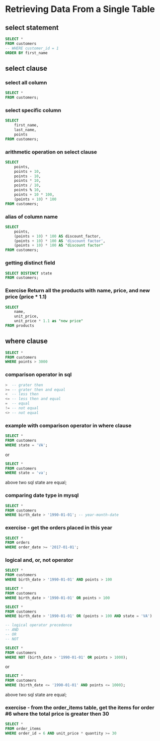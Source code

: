 # Retrieving Data From a Single Table

## select statement

```sql
SELECT *
FROM customers
-- WHERE customer_id = 1
ORDER BY first_name
```

## select clause

### select all column

```sql
SELECT *
FROM customers;
```

### select specific column

```sql
SELECT
	first_name,
    last_name,
    points
FROM customers;
```

### arithmetic operation on select clause

```sql
SELECT
    points,
    points + 10,
    points - 10,
    points * 10,
    points / 10,
    points % 10,
    points + 10 * 100,
    (points + 10) * 100
FROM customers;
```

### alias of column name

```sql
SELECT
	points,
    (points + 10) * 100 AS discount_factor,
    (points + 10) * 100 AS 'discount factor',
    (points + 10) * 100 AS "discount factor"
FROM customers;
```

### getting distinct field

```sql
SELECT DISTINCT state
FROM customers;
```

### Exercise Return all the products with name, price, and new price (price \* 1.1)

```sql
SELECT
    name,
    unit_price,
    unit_price * 1.1 as "new price"
FROM products
```

## where clause

```sql
SELECT *
FROM customers
WHERE points > 3000
```

### comparison operator in sql

```sql
>  -- grater then
>= -- grater then and equal
<  -- less then
<= -- less then and equal
=  -- equal
!= -- not equal
<> -- not equal
```

### example with comparison operator in where clause

```sql
SELECT *
FROM customers
WHERE state = 'VA';
```

or

```sql
SELECT *
FROM customers
WHERE state = 'va';
```

above two sql state are equal;

### comparing date type in mysql

```sql
SELECT *
FROM customers
WHERE birth_date > '1990-01-01'; -- year-month-date
```

### exercise - get the orders placed in this year

```sql
SELECT *
FROM orders
WHERE order_date >= '2017-01-01';
```

### logical and, or, not operator

```sql
SELECT *
FROM customers
WHERE birth_date > '1990-01-01' AND points > 100
```

```sql
SELECT *
FROM customers
WHERE birth_date > '1990-01-01' OR points > 100
```

```sql
SELECT *
FROM customers
WHERE birth_date > '1990-01-01' OR (points > 100 AND state = 'VA')

-- logical operator precedence
-- AND
-- OR
-- NOT
```

```sql
SELECT *
FROM customers
WHERE NOT (birth_date > '1990-01-01' OR points > 1000);
```

or

```sql
SELECT *
FROM customers
WHERE (birth_date <= '1990-01-01' AND points <= 1000);
```

above two sql state are equal;

### exercise - from the order_items table, get the items for order #6 where the total price is greater then 30

```sql
SELECT *
FROM order_items
WHERE order_id = 6 AND unit_price * quantity >= 30
```
